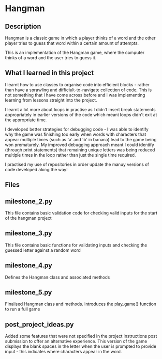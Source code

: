 # Hangman

## Description

Hangman is a classic game in which a player thinks of a word and the other player tries to guess that word within a certain amount of attempts.

This is an implementation of the Hangman game, where the computer thinks of a word and the user tries to guess it.

## What I learned in this project

I learnt how to use classes to organise code into efficient blocks - rather than have a sprawling and difficiult-to-navigate collection of code. This is not something that I have come across before and I was implementing learning from lessons straight into the project.

I learnt a lot more about loops in practise as I didn't insert break statements appropriately in earlier versions of the code which meant loops didn't exit at the appropriate time.

I developed better strategies for debugging code - I was able to identify why the game was finishing too early when words with characters that appear multiple times (such as 'a' and 'b' in banana) lead to the game being won prematurely. My improved debugging approach meant I could identify (through print statements) that remaining unique letters was being reduced multiple times in the loop rather than just the single time required.

I practised my use of repositories in order update the manuy versions of code developed along the way!

## Files

## milestone_2.py
This file contains basic validation code for checking valid inputs for the start of the hangman project

## milestone_3.py
This file contains basic functions for validating inputs and checking the guessed letter against a random word

## milestone_4.py
Defines the Hangman class and associated methods

## milestone_5.py
Finalised Hangman class and methods. Introduces the play_game() function to run a full game

## post_project_ideas.py
Added some features that were not specified in the project instructions post submission to offer an alternative experience. This version of the game displays the blank spaces in the letter when the user is prompted to provide input - this indicates where characters appear in the word.